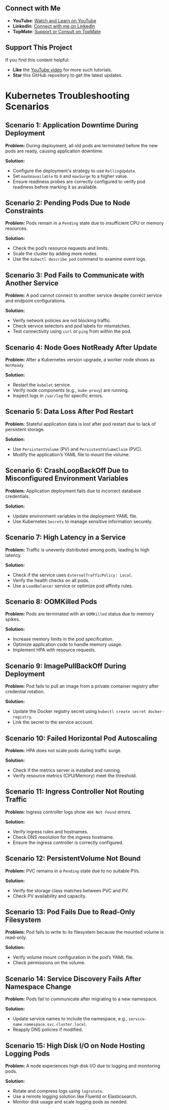 ## Connect with Me

- **YouTube**: [Watch and Learn on YouTube](https://www.youtube.com/@AshokKumar-DevOps)  
- **LinkedIn**: [Connect with me on LinkedIn](https://www.linkedin.com/in/ashokkumar-devops13/)  
- **TopMate**: [Support or Consult on TopMate](https://topmate.io/ashok_kumar)  

## Support This Project

If you find this content helpful:
- **Like** the [YouTube video](https://www.youtube.com/@AshokKumar-DevOps) for more such tutorials.
- **Star** this GitHub repository to get the latest updates.

# Kubernetes Troubleshooting Scenarios

## Scenario 1: Application Downtime During Deployment

**Problem:** During deployment, all old pods are terminated before the new pods are ready, causing application downtime.

**Solution:**

- Configure the deployment's strategy to use `RollingUpdate`.
- Set `maxUnavailable` to `0` and `maxSurge` to a higher value.
- Ensure readiness probes are correctly configured to verify pod readiness before marking it as available.


## Scenario 2: Pending Pods Due to Node Constraints

**Problem:** Pods remain in a `Pending` state due to insufficient CPU or memory resources.

**Solution:**

- Check the pod’s resource requests and limits.
- Scale the cluster by adding more nodes.
- Use the `kubectl describe pod` command to examine event logs.

## Scenario 3: Pod Fails to Communicate with Another Service

**Problem:** A pod cannot connect to another service despite correct service and endpoint configurations.

**Solution:**

- Verify network policies are not blocking traffic.
- Check service selectors and pod labels for mismatches.
- Test connectivity using `curl` or `ping` from within the pod.

## Scenario 4: Node Goes NotReady After Update

**Problem:** After a Kubernetes version upgrade, a worker node shows as `NotReady`.

**Solution:**

- Restart the `kubelet` service.
- Verify node components (e.g., `kube-proxy`) are running.
- Inspect logs in `/var/log` for specific errors.

## Scenario 5: Data Loss After Pod Restart

**Problem:** Stateful application data is lost after pod restart due to lack of persistent storage.

**Solution:**

- Use `PersistentVolume` (PV) and `PersistentVolumeClaim` (PVC).
- Modify the application’s YAML file to mount the volume.

## Scenario 6: CrashLoopBackOff Due to Misconfigured Environment Variables

**Problem:** Application deployment fails due to incorrect database credentials.

**Solution:**

- Update environment variables in the deployment YAML file.
- Use Kubernetes `Secrets` to manage sensitive information securely.

## Scenario 7: High Latency in a Service

**Problem:** Traffic is unevenly distributed among pods, leading to high latency.

**Solution:**

- Check if the service uses `ExternalTrafficPolicy: Local`.
- Verify the health checks on all pods.
- Use a `LoadBalancer` service or optimize pod affinity rules.

## Scenario 8: OOMKilled Pods

**Problem:** Pods are terminated with an `OOMKilled` status due to memory spikes.

**Solution:**

- Increase memory limits in the pod specification.
- Optimize application code to handle memory usage.
- Implement HPA with resource requests.

## Scenario 9: ImagePullBackOff During Deployment

**Problem:** Pod fails to pull an image from a private container registry after credential rotation.

**Solution:**

- Update the Docker registry secret using `kubectl create secret docker-registry`.
- Link the secret to the service account.

## Scenario 10: Failed Horizontal Pod Autoscaling

**Problem:** HPA does not scale pods during traffic surge.

**Solution:**

- Check if the metrics server is installed and running.
- Verify resource metrics (CPU/Memory) meet the threshold.

## Scenario 11: Ingress Controller Not Routing Traffic

**Problem:** Ingress controller logs show `404 Not Found` errors.

**Solution:**

- Verify ingress rules and hostnames.
- Check DNS resolution for the ingress hostname.
- Ensure the ingress controller is correctly configured.

## Scenario 12: PersistentVolume Not Bound

**Problem:** PVC remains in a `Pending` state due to no suitable PVs.

**Solution:**

- Verify the storage class matches between PVC and PV.
- Check PV availability and capacity.

## Scenario 13: Pod Fails Due to Read-Only Filesystem

**Problem:** Pod fails to write to its filesystem because the mounted volume is read-only.

**Solution:**

- Verify volume mount configuration in the pod’s YAML file.
- Check permissions on the volume.

## Scenario 14: Service Discovery Fails After Namespace Change

**Problem:** Pods fail to communicate after migrating to a new namespace.

**Solution:**

- Update service names to include the namespace, e.g., `service-name.namespace.svc.cluster.local`.
- Reapply DNS policies if modified.

## Scenario 15: High Disk I/O on Node Hosting Logging Pods

**Problem:** A node experiences high disk I/O due to logging and monitoring pods.

**Solution:**

- Rotate and compress logs using `logrotate`.
- Use a remote logging solution like Fluentd or Elasticsearch.
- Monitor disk usage and scale logging pods as needed.
